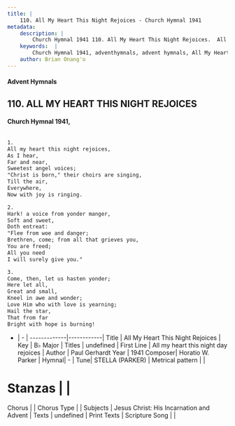 ```yaml
---
title: |
    110. All My Heart This Night Rejoices - Church Hymnal 1941
metadata:
    description: |
        Church Hymnal 1941 110. All My Heart This Night Rejoices.  All my heart this night rejoices,  As I hear,  Far and near,  Sweetest angel voices;  "Christ is born," their choirs are singing,  Till the air,  Everywhere,  Now with joy is ringing.  
    keywords:  |
        Church Hymnal 1941, adventhymnals, advent hymnals, All My Heart This Night Rejoices, All my heart this night day rejoices. 
    author: Brian Onang'o
---
```


#### Advent Hymnals
## 110. ALL MY HEART THIS NIGHT REJOICES
####  Church Hymnal 1941,

```txt

1.
All my heart this night rejoices, 
As I hear, 
Far and near, 
Sweetest angel voices; 
"Christ is born," their choirs are singing, 
Till the air, 
Everywhere, 
Now with joy is ringing. 

2.
Hark! a voice from yonder manger, 
Soft and sweet, 
Doth entreat: 
"Flee from woe and danger; 
Brethren, come; from all that grieves you, 
You are freed; 
All you need 
I will surely give you." 

3.
Come, then, let us hasten yonder; 
Here let all, 
Great and small, 
Kneel in awe and wonder; 
Love Him who with love is yearning; 
Hail the star, 
That from far 
Bright with hope is burning!


```

- |   -  |
-------------|------------|
Title | All My Heart This Night Rejoices |
Key | B♭ Major |
Titles | undefined |
First Line | All my heart this night day rejoices |
Author | Paul Gerhardt
Year | 1941
Composer| Horatio W. Parker |
Hymnal|  - |
Tune| STELLA (PARKER) |
Metrical pattern | |
# Stanzas |  |
Chorus |  |
Chorus Type |  |
Subjects | Jesus Christ: His Incarnation and Advent |
Texts | undefined |
Print Texts | 
Scripture Song |  |
    
